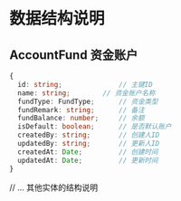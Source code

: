 # 数据结构说明

## AccountFund 资金账户
```typescript
{
  id: string;              // 主键ID
  name: string;        // 资金账户名称
  fundType: FundType;      // 资金类型
  fundRemark: string;      // 备注
  fundBalance: number;     // 余额
  isDefault: boolean;      // 是否默认账户
  createdBy: string;       // 创建人ID
  updatedBy: string;       // 更新人ID
  createdAt: Date;         // 创建时间
  updatedAt: Date;         // 更新时间
}
```

// ... 其他实体的结构说明
